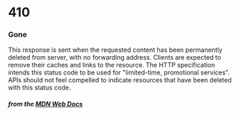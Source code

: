 # 410
### Gone

This response is sent when the requested content has been permanently deleted from server, with no forwarding address. Clients are expected to remove their caches and links to the resource. The HTTP specification intends this status code to be used for "limited-time, promotional services". APIs should not feel compelled to indicate resources that have been deleted with this status code. 

#### *from the [MDN Web Docs](https://developer.mozilla.org/en-US/docs/Web/HTTP/Status)* 